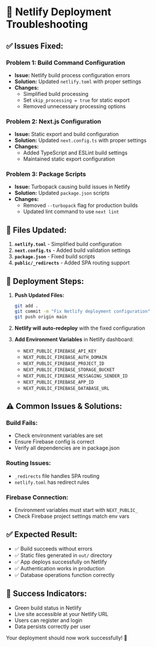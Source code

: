 # 🔧 Netlify Deployment Troubleshooting

## ✅ **Issues Fixed:**

### **Problem 1: Build Command Configuration**
- **Issue:** Netlify build process configuration errors
- **Solution:** Updated `netlify.toml` with proper settings
- **Changes:**
  - Simplified build processing
  - Set `skip_processing = true` for static export
  - Removed unnecessary processing options

### **Problem 2: Next.js Configuration**
- **Issue:** Static export and build configuration
- **Solution:** Updated `next.config.ts` with proper settings
- **Changes:**
  - Added TypeScript and ESLint build settings
  - Maintained static export configuration

### **Problem 3: Package Scripts**
- **Issue:** Turbopack causing build issues in Netlify
- **Solution:** Updated `package.json` scripts
- **Changes:**
  - Removed `--turbopack` flag for production builds
  - Updated lint command to use `next lint`

## 📁 **Files Updated:**

1. **`netlify.toml`** - Simplified build configuration
2. **`next.config.ts`** - Added build validation settings  
3. **`package.json`** - Fixed build scripts
4. **`public/_redirects`** - Added SPA routing support

## 🚀 **Deployment Steps:**

1. **Push Updated Files:**
   ```bash
   git add .
   git commit -m "Fix Netlify deployment configuration"
   git push origin main
   ```

2. **Netlify will auto-redeploy** with the fixed configuration

3. **Add Environment Variables** in Netlify dashboard:
   - `NEXT_PUBLIC_FIREBASE_API_KEY`
   - `NEXT_PUBLIC_FIREBASE_AUTH_DOMAIN`
   - `NEXT_PUBLIC_FIREBASE_PROJECT_ID`
   - `NEXT_PUBLIC_FIREBASE_STORAGE_BUCKET`
   - `NEXT_PUBLIC_FIREBASE_MESSAGING_SENDER_ID`
   - `NEXT_PUBLIC_FIREBASE_APP_ID`
   - `NEXT_PUBLIC_FIREBASE_DATABASE_URL`

## ⚠️ **Common Issues & Solutions:**

### **Build Fails:**
- Check environment variables are set
- Ensure Firebase config is correct
- Verify all dependencies are in package.json

### **Routing Issues:**
- `_redirects` file handles SPA routing
- `netlify.toml` has redirect rules

### **Firebase Connection:**
- Environment variables must start with `NEXT_PUBLIC_`
- Check Firebase project settings match env vars

## ✅ **Expected Result:**
- ✅ Build succeeds without errors
- ✅ Static files generated in `out/` directory
- ✅ App deploys successfully on Netlify
- ✅ Authentication works in production
- ✅ Database operations function correctly

## 🎉 **Success Indicators:**
- Green build status in Netlify
- Live site accessible at your Netlify URL
- Users can register and login
- Data persists correctly per user

Your deployment should now work successfully! 🚀